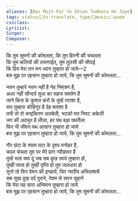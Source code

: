 ```yaml
---
aliases: [Bas Mujh Par Ye Ehsan Tumhara Ho Jaye]
tags: status/📰to-translate, type/🎵music/🎶poem 
cssclass:
Lyricist: 
Singer:
Composer:
---
```


कि तुम सुमनों की कोमलता, कि तुम हिरनी की चंचलता  
कि तुम कलियों की तरूणाईत्, तुम तुलसी की चौपाई  
कि प्रिय मेरा तन मन ध्यान तुम्हारा हो जाये—2  
बस मुझ पर एहसान तुम्हारा हो जाये, कि तुम सुमनों की कोमलता...  
  
नयन तुम्हारे नयन नहीं है नेह निम्ंत्रण हैं,  
अधर नहीं सौन्दर्य सुधा का सहज समर्पण हैं  
जाने किस के कुशल करों के तुम्हें तराशा है,  
रूप तुम्हारा कोहिनूर है देह बताशा है  
तभी तो वो चन्द्रकिरण अलबेली, भटको मत निपट अकेली  
जग की अदभुत है लीला, हर पंथ बड़ा पथरीला  
फिर भी जीवन पथ आसान तुम्हारा हो जाये  
बस मुझ पर एहसान तुम्हारा हो जाये, कि तुम सुमनों की कोमलता...  
  
गौर छंटा के श्याम घटा के दृश्य मनोहर है,  
चपल चंचला तुम पर मेरे प्राण न्यौछावर हैं  
तुम्हें भला क्या दूं जब सब कुछ स्वयं तुम्हारा हो,  
तुम्हीं प्यास हो तुम्हीं तृप्ति हो तुम जलधारा हो  
सुनो तो फिर वेमन की इन्छायें, चिर ग्वारीय अभिलाषायें  
सब सुख दुख दर्द पुराने, रेशम से सपन सुहाने  
कि मेरा यह सारा अभिमान तुम्हारा हो जाये  
बस मुझ पर एहसान तुम्हारा हो जाये, कि तुम सुमनों की कोमलता... 



